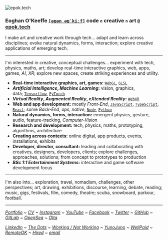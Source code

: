 ![epok.tech](https://i.imgur.com/l2g9JWW.gif)

### Eoghan O'Keeffe [`[əʊən əʊˈkiːf]`](http://ipa-reader.xyz/?text=%C9%99%CA%8A%C9%99n%20%C9%99%CA%8A%CB%88ki%CB%90f) code `∩` creative `∩` art `@` [epok.tech](https://epok.tech/)

I make art and creative work through tech…
adapt and learn across disciplines; evoke natural dynamics, forms, interaction; explore creative applications of emerging tech.

---

I'm interested in creative, conceptual challenges…
experiment with tech, physics, maths, art; develop real-time interactive graphics, web, apps, games, *AI*, *XR*; explore new spaces, create striking experiences and utility.

- **Real-time interactive graphics, art, games:** [`WebGL`](https://www.khronos.org/webgl/), [`GLSL`](https://www.khronos.org/opengl/wiki/Core_Language_(GLSL))
- ***Artificial Intelligence*, *Machine Learning*:** vision, graphics, data; [`Tensorflow`](https://www.tensorflow.org/), [`PyTorch`](https://pytorch.org/)
- ***Virtual Reality*, *Augmented Reality*, *eXtended Reality*:** [`WebXR`](https://webvr.info/)
- **Web and app development:** mostly *Front-End*, [`JavaScript`](https://developer.mozilla.org/en-US/docs/Web/JavaScript), [`TypeScript`](https://www.typescriptlang.org/), [`React`](https://reactjs.org/); some *Back-End*, *ops*, *native*, [`Node`](https://nodejs.org/), [`Python`](https://www.python.org/)
- **Natural dynamics, forms, interaction:** emergent physics, gesture, audio, feature-tracking, *Computer-Vision*
- **Research and development:** tech, physics, maths, prototyping, algorithms, architecture
- **Creating across contexts:** online digital, app products, events, installations, exhibits
- **Developer, director, consultant:** leading and collaborating with creatives, designers, developers, clients; explore challenges, approaches, solutions; from concept to prototypes to production
- ***BSc 1:1 Entertainment Systems*:** interactive and game software development focus

---

I'm also into...
exploration, travel, nomadism, challenges, other perspectives; art, drawing, exhibitions, discourse, learning, debate, reading; music, gigs, festivals, film, comedy, theatre; scuba, snowboard, parkour, football.

---

*[Portfolio](https://epok.tech/) ~ [CV](https://www.notion.so/CV-2feccf5f5ad84936a6205df6dbd347d5?pvs=21) ~ [Instagram](https://www.instagram.com/epok.tech/) ~ [YouTube](https://www.youtube.com/@epok-tech) ~ [Facebook](https://www.facebook.com/epok.tech) ~ [Twitter](https://twitter.com/epok_tech) ~ [GitHub](https://github.com/keeffeoghan) ~ [GitLab](https://gitlab.com/keeffeoghan) ~ [OpenSea](https://opensea.io/epok-tech) ~ [Olta](https://www.olta.art/profile.html?wallet=0x03c0ec09395d5ea4a1d508b890d45f175d7101a1)*

*[LinkedIn](https://www.linkedin.com/in/epok-tech/) ~ [The Dots](https://the-dots.com/users/eoghan-o-keeffe-411162) ~ [Working / Not Working](https://workingnotworking.com/epok-tech) ~ [YunoJuno](https://uk.yunojuno.com/p/epok-tech) ~ [WellPaid](https://wellpaid.io/contractor/eoghan-o'keeffe-33b065b) ~ [RemoteOK](https://remoteok.com/@epok_tech) ~ [Hired](https://hired.com/x/3158170491cd086d1bb626c32343d440) ~ [email](mailto:epok.tech@gmail.com)*
